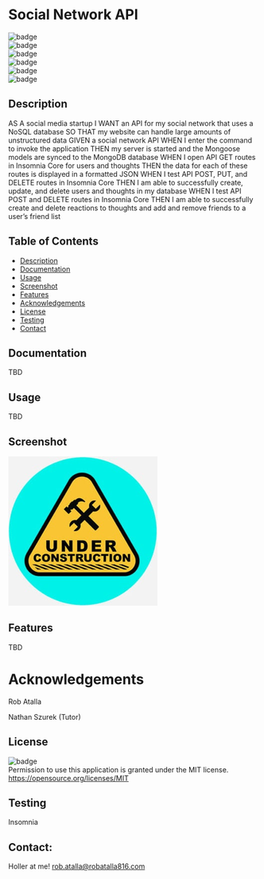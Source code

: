 # Social Network API

  ![badge](https://img.shields.io/github/languages/top/ratalla816/social-network-api)
  <br> 
  ![badge](https://img.shields.io/github/languages/count/ratalla816/social-network-api)
  <br>
  ![badge](https://img.shields.io/github/issues/ratalla816/social-network-api)
  <br>
  ![badge](https://img.shields.io/github/issues-closed/ratalla816/social-network-api)
  <br>
  ![badge](https://img.shields.io/github/last-commit/ratalla816/social-network-api)
  <br>
  ![badge](https://img.shields.io/badge/license-MIT-important)
  
  ## Description
  
   AS A social media startup
I WANT an API for my social network that uses a NoSQL database
SO THAT my website can handle large amounts of unstructured data
GIVEN a social network API
WHEN I enter the command to invoke the application
THEN my server is started and the Mongoose models are synced to the MongoDB database
WHEN I open API GET routes in Insomnia Core for users and thoughts
THEN the data for each of these routes is displayed in a formatted JSON
WHEN I test API POST, PUT, and DELETE routes in Insomnia Core
THEN I am able to successfully create, update, and delete users and thoughts in my database
WHEN I test API POST and DELETE routes in Insomnia Core
THEN I am able to successfully create and delete reactions to thoughts and add and remove friends to a user’s friend list
 
  ## Table of Contents
  - [Description](#description)
  - [Documentation](#documentation)
  - [Usage](#usage)
  - [Screenshot](#screenshot)
  - [Features](#features)
  - [Acknowledgements](#acknowledgements)
  - [License](#license)
  - [Testing](#testing)
  - [Contact](#contact)

  ## Documentation
  TBD
 
  ## Usage
  TBD

  ## Screenshot
   ![Screenshot](assets/images/screenshot.png)

  ## Features
  TBD
  
  # Acknowledgements
  Rob Atalla

  Nathan Szurek (Tutor)
    
  ## License
  ![badge](https://img.shields.io/badge/license-MIT-important)
  <br>
  Permission to use this application is granted under the MIT license. <https://opensource.org/licenses/MIT>


  ## Testing
  Insomnia

  ## Contact:
  Holler at me! <a href="mailto:rob.atalla@robatalla816.com">rob.atalla@robatalla816.com</a>